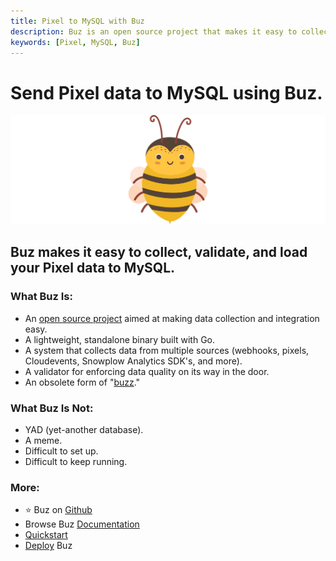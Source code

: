 ```yaml
---
title: Pixel to MySQL with Buz
description: Buz is an open source project that makes it easy to collect, validate, and load Pixel data to MySQL.
keywords: [Pixel, MySQL, Buz]
---
```


# Send Pixel data to MySQL using Buz.

![buzz](../../../static/img/buzz.png)


## Buz makes it easy to collect, validate, and load your Pixel data to MySQL.


### What Buz Is:

- An [open source project](https://github.com/silverton-io/buz) aimed at making data collection and integration easy.
- A lightweight, standalone binary built with Go.
- A system that collects data from multiple sources (webhooks, pixels, Cloudevents, Snowplow Analytics SDK's, and more).
- A validator for enforcing data quality on its way in the door.
- An obsolete form of "[buzz](https://www.merriam-webster.com/dictionary/buzz)."


### What Buz Is Not:

- YAD (yet-another database).
- A meme.
- Difficult to set up.
- Difficult to keep running.


### More:
- ⭐ Buz on [Github](https://github.com/silverton-io/buz)
- Browse Buz [Documentation](/)
- [Quickstart](/examples/quickstart)
- [Deploy](category/deploying-buz) Buz
